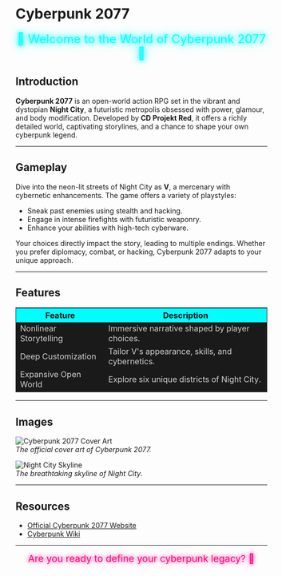 # Cyberpunk 2077

<div style="text-align:center; color:#00ffff; font-size:1.5rem; text-shadow: 0 0 10px #00ffff, 0 0 20px #00ffff;">
🌃 Welcome to the World of Cyberpunk 2077 🌃
</div>

## Introduction

**Cyberpunk 2077** is an open-world action RPG set in the vibrant and dystopian **Night City**, a futuristic metropolis obsessed with power, glamour, and body modification. Developed by **CD Projekt Red**, it offers a richly detailed world, captivating storylines, and a chance to shape your own cyberpunk legend.

---

## Gameplay

Dive into the neon-lit streets of Night City as **V**, a mercenary with cybernetic enhancements. The game offers a variety of playstyles:
- Sneak past enemies using stealth and hacking.
- Engage in intense firefights with futuristic weaponry.
- Enhance your abilities with high-tech cyberware.

Your choices directly impact the story, leading to multiple endings. Whether you prefer diplomacy, combat, or hacking, Cyberpunk 2077 adapts to your unique approach.

---

## Features

<table style="width:100%; border-collapse:collapse; background-color:#1a1a1a; color:#d1d1d1; border:1px solid #333;">
<tr style="background-color:#00ffff; color:#0f0f0f; text-shadow:0 0 5px #00ffff;">
<th>Feature</th>
<th>Description</th>
</tr>
<tr>
<td>Nonlinear Storytelling</td>
<td>Immersive narrative shaped by player choices.</td>
</tr>
<tr>
<td>Deep Customization</td>
<td>Tailor V's appearance, skills, and cybernetics.</td>
</tr>
<tr>
<td>Expansive Open World</td>
<td>Explore six unique districts of Night City.</td>
</tr>
</table>

---

## Images

![Cyberpunk 2077 Cover Art](https://upload.wikimedia.org/wikipedia/en/9/9f/Cyberpunk_2077_box_art.jpg)  
*The official cover art of Cyberpunk 2077.*

![Night City Skyline](https://i.ytimg.com/vi/ibNrPjETR_k/maxresdefault.jpg)  
*The breathtaking skyline of Night City.*

---

## Resources

- [Official Cyberpunk 2077 Website](https://www.cyberpunk.net)
- [Cyberpunk Wiki](https://cyberpunk.fandom.com)

---

<div style="text-align:center; color:#ff007f; font-size:1.2rem; text-shadow:0 0 10px #ff007f;">
Are you ready to define your cyberpunk legacy? 🚀
</div>
